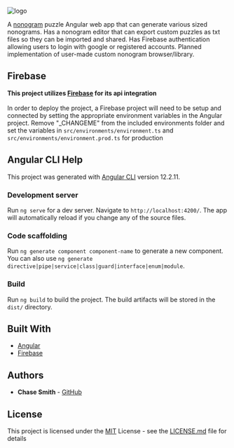 ![logo](https://i.imgur.com/PDXwTwd.png)

A [nonogram](https://en.wikipedia.org/wiki/Nonogram) puzzle Angular web app that can generate various sized nonograms. Has a nonogram editor that can export custom puzzles as txt files so they can be imported and shared. Has Firebase authentication allowing users to login with google or registered accounts. Planned implementation of user-made custom nonogram browser/library.

## Firebase
**This project utilizes [Firebase](https://firebase.google.com/) for its api integration** <br><br>
In order to deploy the project, a Firebase project will need to be setup and connected by setting the appropriate environment variables in the Angular project. Remove "_CHANGEME" from the included environments folder and set the variables in `src/environments/environment.ts` and `src/environments/environment.prod.ts` for production


## Angular CLI Help

This project was generated with [Angular CLI](https://github.com/angular/angular-cli) version 12.2.11.

### Development server

Run `ng serve` for a dev server. Navigate to `http://localhost:4200/`. The app will automatically reload if you change any of the source files.

### Code scaffolding

Run `ng generate component component-name` to generate a new component. You can also use `ng generate directive|pipe|service|class|guard|interface|enum|module`.

### Build

Run `ng build` to build the project. The build artifacts will be stored in the `dist/` directory.

## Built With

  - [Angular](https://angular.io/)
  - [Firebase](https://firebase.google.com/)

## Authors

  - **Chase Smith** -
    [GitHub](https://github.com/chasersmith)

## License

This project is licensed under the [MIT](https://mit-license.org/) License - see the [LICENSE.md](LICENSE) file for
details
